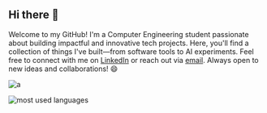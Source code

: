 ## Hi there 👋

<!--
**AadiBiyani/AadiBiyani** is a ✨ _special_ ✨ repository because its `README.md` (this file) appears on your GitHub profile.

Here are some ideas to get you started:

- 🔭 I’m currently working on ...
- 🌱 I’m currently learning ...
- 👯 I’m looking to collaborate on ...
- 🤔 I’m looking for help with ...
- 💬 Ask me about ...
- 📫 How to reach me: ...
- 😄 Pronouns: ...
- ⚡ Fun fact: ...
-->

Welcome to my GitHub!
I'm a Computer Engineering student passionate about building impactful and innovative tech projects. Here, you'll find a collection of things I've built—from software tools to AI experiments. Feel free to connect with me on [LinkedIn](https://www.linkedin.com/in/aadi-biyani/) or reach out via [email](mailto:aadibiyani5@gmail.com). Always open to new ideas and collaborations! 😄


![a](https://github-profile-summary-cards.vercel.app/api/cards/profile-details?username=AadiBiyani&theme=great_gatsby)

![most used languages](https://github-readme-stats.vercel.app/api/top-langs/?username=AadiBiyani&theme=great_gatsby&hide_border=true&count_private=true&include_all_commits=true&langs_count=40&layout=compact&card_width=334)

